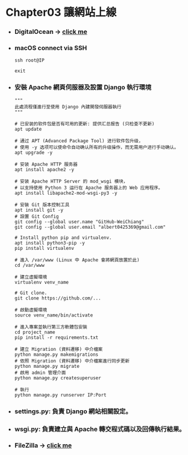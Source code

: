 Chapter03 讓網站上線
=====
* ### DigitalOcean -> [click me](https://www.digitalocean.com/)
* ### macOS connect via SSH
    ```
    ssh root@IP

    exit
    ```
* ### 安裝 Apache 網頁伺服器及設置 Django 執行環境
    ```
    """
    此處流程僅進行至使用 Django 內建開發伺服器執行
    """

    # 已安装的软件包是否有可用的更新: 提供汇总报告 (只检查不更新)
    apt update

    # 通过 APT (Advanced Package Tool) 进行软件包升级，
    # 使用 -y 选项可以使命令自动确认所有的升级操作，而无需用户进行手动确认。
    apt upgrade -y

    # 安装 Apache HTTP 服务器
    apt install apache2 -y

    # 安装 Apache HTTP Server 的 mod_wsgi 模块，
    # 以支持使用 Python 3 运行在 Apache 服务器上的 Web 应用程序。
    apt install libapache2-mod-wsgi-py3 -y

    # 安裝 Git 版本控制工具
    apt install git -y
    # 設置 Git Config
    git config --global user.name "GitHub-WeiChiang"
    git config --global user.email "albert0425369@gmail.com"

    # Install python pip and virtualenv.
    apt install python3-pip -y
    pip install virtualenv

    # 進入 /var/www (Linux 中 Apache 會將網頁放置於此)
    cd /var/www

    # 建立虛擬環境
    virtualenv venv_name

    # Git clone.
    git clone https://github.com/...

    # 啟動虛擬環境
    source venv_name/bin/activate

    # 進入專案並執行第三方軟體包安裝
    cd project_name
    pip install -r requirements.txt

    # 建立 Migration (資料遷移) 中介檔案
    python manage.py makemigrations
    # 依照 Migration (資料遷移) 中介檔案進行同步更新
    python manage.py migrate
    # 啟用 admin 管理介面
    python manage.py createsuperuser

    # 執行
    python manage.py runserver IP:Port
    ```
* ### settings.py: 負責 Django 網站相關設定。
* ### wsgi.py: 負責建立與 Apache 轉交程式碼以及回傳執行結果。
* ### FileZilla -> [click me](https://filezilla-project.org/)
<br />
